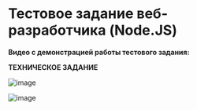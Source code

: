 # Тестовое задание веб-разработчика (Node.JS)


**Видео с демонстрацией работы тестового задания:**


**ТЕХНИЧЕСКОЕ ЗАДАНИЕ**

![image](https://github.com/DinisIsakov/todo_api_nestjs_PostgreSQL/assets/98638804/b278a16f-ca7d-4805-81da-67ff0fac55a0)


![image](https://github.com/DinisIsakov/todo_api_nestjs_PostgreSQL/assets/98638804/27928a9b-8842-4669-8a72-b218bb4d84a7)
